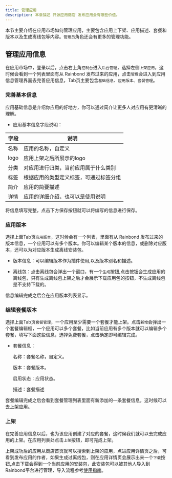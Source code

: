 ```yaml
---
title: 管理应用
description: 本章描述 开源应用商店 发布应用会有哪些价值。
---
```


本节主要介绍在应用市场如何管理应用，主要包含应用上下架、应用描述、套餐和版本以及生成离线包等内容。`管理员`角色还会有更多的管理功能。

## 管理应用信息

在应用市场中，登录以后，点击右上角`控制台`进入`后台管理`，选择左侧`上架应用`，这时候会看到一个列表里面有从 Rainbond 发布过来的应用，点击`管理`会进入到应用信息管理界面去完善应用信息，Tab页主要包含`基础信息`、`应用版本`、`套餐管理`。

### 完善基本信息

应用基础信息是介绍你应用的好地方，你可以通过简介让更多人对应用有更清晰的理解。

- 应用基本信息字段说明：

|字段|说明|
|-|-|
|名称|应用的名称，自定义|
|logo|应用上架之后所展示的logo|
|分类|对应用进行归类，当前应用属于什么类别|
|标签|根据应用的类型定义标签，可通过标签分组|
|简介|应用的简要描述|
|详情|应用的详细介绍，也可以是使用说明|

将信息填写完整，点击下方保存按钮就可以将编写的信息进行保存。

### 应用版本

选择上面Tab页`应用版本`，这时候会有一个列表，里面有从 Rainbond 发布过来的版本信息，一个应用可以有多个版本。你可以编辑某个版本的信息，或删除对应版本，还可以为对应版本生成离线安装包。

- 版本信息：可以编辑版本作为插件使用,以及版本别名和描述。

- 离线包：点击离线包会弹出一个窗口，有一个`生成`按钮,点击按钮会生成应用的离线包，只有生成离线包上架之后才会展示下载应用包的按钮，不生成离线包是不支持下载的。

信息编辑完成之后会在应用版本列表显示。

### 编辑套餐版本

选择上面Tab页`套餐管理`，一个应用至少需要一个套餐才能上架。点击`新增`会弹出一个套餐编辑框，一个应用可以多个套餐，比如当前应用有多个版本就可以编辑多个套餐，填写下面这些信息，选择免费套餐，点击确定即可编辑完成。

- 套餐信息：

    名称：套餐名称，自定义。

    版本：套餐版本。

    启用状态：应用状态。

    描述：套餐描述

套餐编辑完成之后会看到套餐管理列表里面有新添加的一条套餐信息，这时候可以去上架应用。

### 上架

在完善应用信息以后，也为该应用创建了对应的套餐，这时候我们就可以去完成应用的上架。在应用列表处点击`上架`按钮，即可完成上架。

上架成功后的应用从商店首页就可以搜索到上架的应用，点进应用详情页之后，可看到发布应用的作者，如果生成过离线包，则在应用详情页会展示出来一个`下载`按钮,点击下载会得到一个当前应用的安装包，此安装包可以被其他人导入到Rainbond平台进行管理，导入流程参考[使用指南](/docs/store/install/appPackage)。

